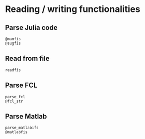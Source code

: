 # Reading / writing functionalities

## Parse Julia code

```@docs
@mamfis
@sugfis
```

## Read from file

```@docs
readfis
```

## Parse FCL

```@docs
parse_fcl
@fcl_str
```

## Parse Matlab

```@docs
parse_matlabifs
@matlabfis
```
